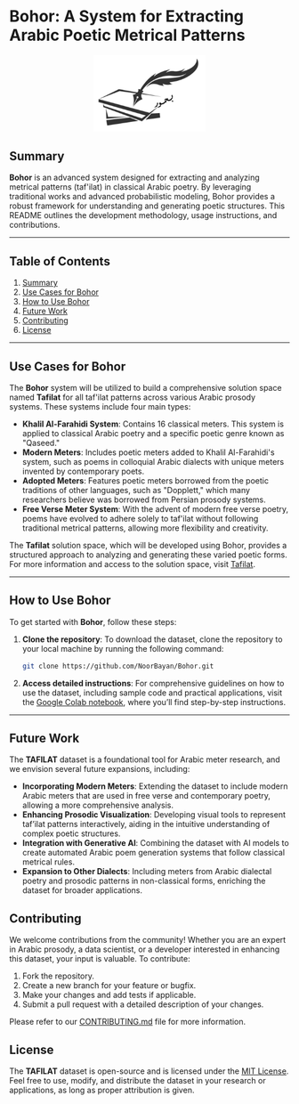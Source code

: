 # Bohor: A System for Extracting Arabic Poetic Metrical Patterns

<p align="center"> 
 <img src = "https://raw.githubusercontent.com/NoorBayan/Bohor/main/images/BohorLogo.png" width = "200px"/>
</p>

## Summary
**Bohor** is an advanced system designed for extracting and analyzing metrical patterns (taf'ilat) in classical Arabic poetry. By leveraging traditional works and advanced probabilistic modeling, Bohor provides a robust framework for understanding and generating poetic structures. This README outlines the development methodology, usage instructions, and contributions.

---

## Table of Contents
1. [Summary](#summary)
4. [Use Cases for Bohor](#use-cases-for-bohor)
5. [How to Use Bohor](#how-to-use-bohor)
6. [Future Work](#future-work)
7. [Contributing](#contributing)
8. [License](#license)

---

## Use Cases for Bohor

The **Bohor** system will be utilized to build a comprehensive solution space named **Tafilat** for all taf'ilat patterns across various Arabic prosody systems. These systems include four main types:

- **Khalil Al-Farahidi System**: Contains 16 classical meters. This system is applied to classical Arabic poetry and a specific poetic genre known as "Qaseed."
- **Modern Meters**: Includes poetic meters added to Khalil Al-Farahidi's system, such as poems in colloquial Arabic dialects with unique meters invented by contemporary poets.
- **Adopted Meters**: Features poetic meters borrowed from the poetic traditions of other languages, such as "Dopplett," which many researchers believe was borrowed from Persian prosody systems.
- **Free Verse Meter System**: With the advent of modern free verse poetry, poems have evolved to adhere solely to taf'ilat without following traditional metrical patterns, allowing more flexibility and creativity.

The **Tafilat** solution space, which will be developed using Bohor, provides a structured approach to analyzing and generating these varied poetic forms. For more information and access to the solution space, visit [Tafilat](https://github.com/NoorBayan/Tafilat).

---

## How to Use Bohor

To get started with **Bohor**, follow these steps:

1. **Clone the repository**:
   To download the dataset, clone the repository to your local machine by running the following command:
   ```bash
   git clone https://github.com/NoorBayan/Bohor.git

2. **Access detailed instructions**:
   For comprehensive guidelines on how to use the dataset, including sample code and practical applications, visit the [Google Colab notebook](https://colab.research.google.com/your-notebook-link), where you’ll find step-by-step instructions.

---

## Future Work
The **TAFILAT** dataset is a foundational tool for Arabic meter research, and we envision several future expansions, including:

- **Incorporating Modern Meters**: Extending the dataset to include modern Arabic meters that are used in free verse and contemporary poetry, allowing a more comprehensive analysis.
- **Enhancing Prosodic Visualization**: Developing visual tools to represent taf’ilat patterns interactively, aiding in the intuitive understanding of complex poetic structures.
- **Integration with Generative AI**: Combining the dataset with AI models to create automated Arabic poem generation systems that follow classical metrical rules.
- **Expansion to Other Dialects**: Including meters from Arabic dialectal poetry and prosodic patterns in non-classical forms, enriching the dataset for broader applications.

## Contributing
We welcome contributions from the community! Whether you are an expert in Arabic prosody, a data scientist, or a developer interested in enhancing this dataset, your input is valuable. To contribute:

1. Fork the repository.
2. Create a new branch for your feature or bugfix.
3. Make your changes and add tests if applicable.
4. Submit a pull request with a detailed description of your changes.

Please refer to our [CONTRIBUTING.md](CONTRIBUTING.md) file for more information.

## License
The **TAFILAT** dataset is open-source and is licensed under the [MIT License](LICENSE.md). Feel free to use, modify, and distribute the dataset in your research or applications, as long as proper attribution is given.
